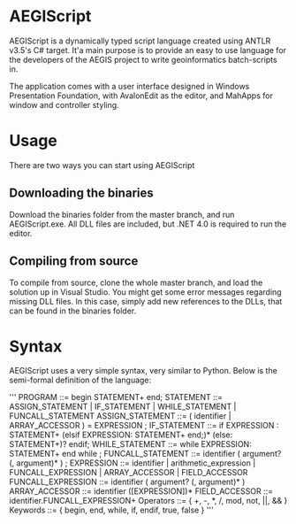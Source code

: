 AEGIScript
==========

AEGIScript is a dynamically typed script language created using ANTLR v3.5's C# target. It'a main purpose is to provide an easy to use language for the developers of the AEGIS project to write geoinformatics batch-scripts in. 

The application comes with a user interface designed in Windows Presentation Foundation, with AvalonEdit as the editor, and MahApps for window and controller styling.

Usage
==========
There are two ways you can start using AEGIScript

Downloading the binaries
----------
Download the binaries folder from the master branch, and run AEGIScript.exe. All DLL files are included, but .NET 4.0 is required to run the editor.

Compiling from source
----------
To compile from source, clone the whole master branch, and load the solution up in Visual Studio. You might get some error messages regarding missing DLL files. In this case, simply add new references to the DLLs, that can be found in the binaries folder.

Syntax
==========
AEGIScript uses a very simple syntax, very similar to Python. Below is the semi-formal definition of the language:

'''
PROGRAM   		::= begin STATEMENT+ end;
STATEMENT 			::= ASSIGN_STATEMENT | IF_STATEMENT 
					| WHILE_STATEMENT | FUNCALL_STATEMENT
ASSIGN_STATEMENT 	::= ( identifier | ARRAY_ACCESSOR ) = EXPRESSION ;
IF_STATEMENT 	 	::= if EXPRESSION : STATEMENT+ 
						(elsif EXPRESSION: STATEMENT+ end;)* 
						(else: STATEMENT+)? endif;
WHILE_STATEMENT 	::= while EXPRESSION: STATEMENT+ end while ;
FUNCALL_STATEMENT 	::= identifier ( argument? (, argument)* ) ;
EXPRESSION 			::= identifier | arithmetic_expression 
						| FUNCALL_EXPRESSION | ARRAY_ACCESSOR | FIELD_ACCESSOR
FUNCALL_EXPRESSION  ::= identifier ( argument? (, argument)* )
ARRAY_ACCESSOR      ::= identifier ([EXPRESSION])*
FIELD_ACCESSOR      ::= identifier.FUNCALL_EXPRESSION+
Operators	        ::= { +, -, *, /, mod, not, ||, && }
Keywords	        ::= { begin, end, while, if, endif, true, false }
'''
